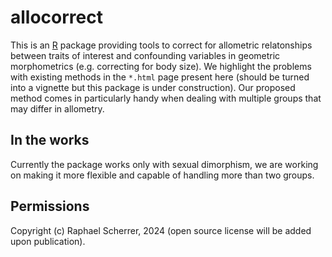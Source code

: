 # allocorrect

This is an [R](https://www.r-project.org/) package providing tools to correct for allometric relatonships between traits of interest and confounding variables in geometric morphometrics (e.g. correcting for body size). We highlight the problems with existing methods in the `*.html` page present here (should be turned into a vignette but this package is under construction). Our proposed method comes in particularly handy when dealing with multiple groups that may differ in allometry.

## In the works

Currently the package works only with sexual dimorphism, we are working on making it more flexible and capable of handling more than two groups.

## Permissions

Copyright (c) Raphael Scherrer, 2024 (open source license will be added upon publication).
